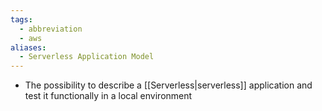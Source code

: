 ```yaml
---
tags:
  - abbreviation
  - aws
aliases:
  - Serverless Application Model
---
```

- The possibility to describe a [[Serverless|serverless]] application and test it functionally in a local environment